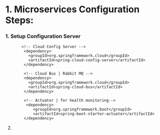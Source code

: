 # 1. Microservices Configuration Steps:
  ### 1. Setup Configuration Server

           <!-- Cloud Config Server -->
            <dependency>
              <groupId>org.springframework.cloud</groupId>
              <artifactId>spring-cloud-config-server</artifactId>
            </dependency>

            <!-- Cloud Bus | Rabbit MQ -->
            <dependency>
              <groupId>org.springframework.cloud</groupId>
              <artifactId>spring-cloud-bus</artifactId>
            </dependency>
            
            <!-- Actuator | for health monitoring-->
             <dependency>
        		<groupId>org.springframework.boot</groupId>
        		<artifactId>spring-boot-starter-actuator</artifactId>
        	</dependency>

            
  2. 
